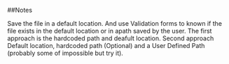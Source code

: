 


##Notes 

Save the file in a default location. And use Validation forms to known if the file exists in the default location or in apath saved by the user. The first approach is the hardcoded path and deafult location. Second approach Default location,
hardcoded path (Optional) and a User Defined Path (probably some of impossible but try it).
